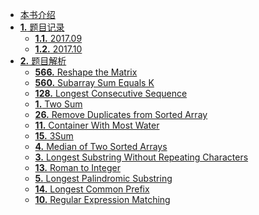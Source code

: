 *   [本书介绍](./index.md)
*   [**1.** 题目记录]()
    *  [**1.1.** 2017.09](./question/2017.09.md)
    *  [**1.2.** 2017.10](./question/2017.10.md)
*   [**2.** 题目解析]()
    *  [**566.**  Reshape the Matrix](./answer/566.md)
    *  [**560.**  Subarray Sum Equals K](./answer/560.md)
    *  [**128.**  Longest Consecutive Sequence](./answer/128.md)
    *  [**1.**  Two Sum](./answer/1.md)
    *  [**26.**  Remove Duplicates from Sorted Array](./answer/26.md)
    *  [**11.**  Container With Most Water](./answer/11.md)
    *  [**15.**  3Sum](./answer/15.md)
    *  [**4.**  Median of Two Sorted Arrays](./answer/4.md)
    *  [**3.**  Longest Substring Without Repeating Characters](./answer/3.md)
    *  [**13.**  Roman to Integer](./answer/13.md)
    *  [**5.**  Longest Palindromic Substring](./answer/5.md)
    *  [**14.**  Longest Common Prefix](./answer/14.md)
    *  [**10.**  Regular Expression Matching](./answer/10.md)